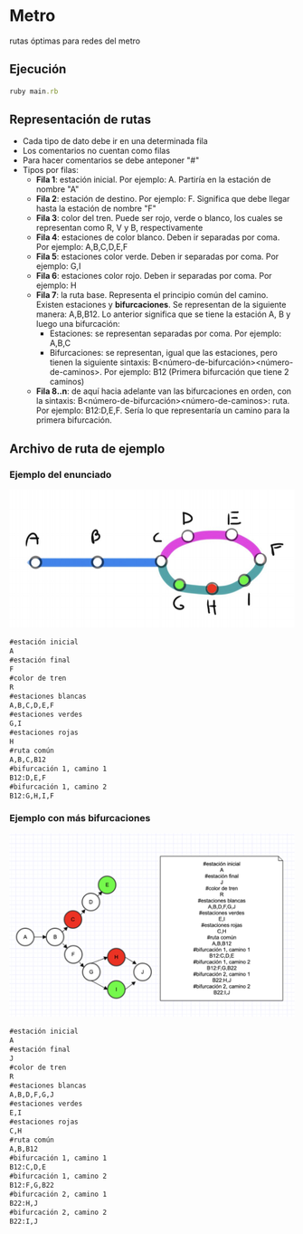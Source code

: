 # Metro
rutas óptimas para redes del metro

## Ejecución
```ruby
ruby main.rb
```
## Representación de rutas
* Cada tipo de dato debe ir en una determinada fila
* Los comentarios no cuentan como filas
* Para hacer comentarios se debe anteponer "#"
* Tipos por filas:
  * **Fila 1**: estación inicial. Por ejemplo: A. Partiría en la estación de nombre "A"
  * **Fila 2**: estación de destino. Por ejemplo: F. Significa que debe llegar hasta la estación de nombre "F"
  * **Fila 3**: color del tren. Puede ser rojo, verde o blanco, los cuales se representan como R, V y B, respectivamente
  * **Fila 4**: estaciones de color blanco. Deben ir separadas por coma. Por ejemplo: A,B,C,D,E,F
  * **Fila 5**: estaciones color verde. Deben ir separadas por coma. Por ejemplo: G,I
  * **Fila 6**: estaciones color rojo. Deben ir separadas por coma. Por ejemplo: H
  * **Fila 7**: la ruta base. Representa el principio común del camino. Existen estaciones y **bifurcaciones**. Se representan de la siguiente manera: A,B,B12. Lo anterior significa que se tiene la estación A, B y luego una bifurcación:
    * Estaciones: se representan separadas por coma. Por ejemplo: A,B,C
    * Bifurcaciones: se representan, igual que las estaciones, pero tienen la siguiente sintaxis: B<número-de-bifurcación><número-de-caminos>. Por ejemplo: B12 (Primera bifurcación que tiene 2 caminos)
  * **Fila 8..n**: de aquí hacia adelante van las bifurcaciones en orden, con la sintaxis: B<número-de-bifurcación><número-de-caminos>: ruta. Por ejemplo: B12:D,E,F. Sería lo que representaría un camino para la primera bifurcación.

## Archivo de ruta de ejemplo
### Ejemplo del enunciado
![Image1](images/ejemplo.png)
```
#estación inicial
A
#estación final
F
#color de tren
R
#estaciones blancas
A,B,C,D,E,F
#estaciones verdes
G,I
#estaciones rojas
H
#ruta común
A,B,C,B12
#bifurcación 1, camino 1
B12:D,E,F
#bifurcación 1, camino 2
B12:G,H,I,F
```
### Ejemplo con más bifurcaciones
![Image2](images/ejemplo2.png)
```
#estación inicial
A
#estación final
J
#color de tren
R
#estaciones blancas
A,B,D,F,G,J
#estaciones verdes
E,I
#estaciones rojas
C,H
#ruta común
A,B,B12
#bifurcación 1, camino 1
B12:C,D,E
#bifurcación 1, camino 2
B12:F,G,B22
#bifurcación 2, camino 1
B22:H,J
#bifurcación 2, camino 2
B22:I,J
```
